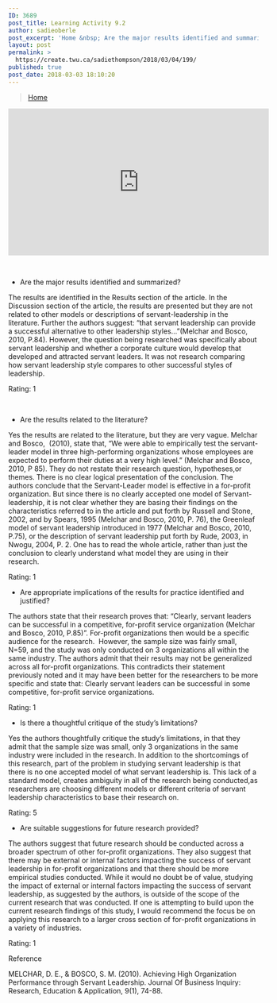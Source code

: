 ```yaml
---
ID: 3689
post_title: Learning Activity 9.2
author: sadieoberle
post_excerpt: 'Home &nbsp; Are the major results identified and summarized? The results are identified in the Results section of the article. In the Discussion section of the article, the results are presented but they are not related to other models or descriptions of servant-leadership in the literature. Further the authors suggest: &ldquo;that servant leadership can provide &hellip; <p><a href="https://create.twu.ca/sadiethompson/2018/03/04/199/">Continue reading<span> "Learning Activity 9.2"</span></a></p>'
layout: post
permalink: >
  https://create.twu.ca/sadiethompson/2018/03/04/199/
published: true
post_date: 2018-03-03 18:10:20
---
```

<blockquote class="wp-embedded-content" data-secret="KCjijzWlVp"><p><a href="https://create.twu.ca/ldrs591-sp18/">Home</a></p></blockquote>
<p><iframe class="wp-embedded-content" sandbox="allow-scripts" security="restricted" src="https://create.twu.ca/ldrs591-sp18/embed/#?secret=KCjijzWlVp" data-secret="KCjijzWlVp" width="525" height="296" title="&#8220;Home&#8221; &#8212; Leadership 591: Scholarly Inquiry" frameborder="0" marginwidth="0" marginheight="0" scrolling="no"></iframe></p>
<p>&nbsp;</p>
<ul>
<li style="font-weight: 400"><span style="font-weight: 400">Are the major results identified and summarized?</span></li>
</ul>
<p><span style="font-weight: 400">The results are identified in the Results section of the article. In the Discussion section of the article, the results are presented but they are not related to other models or descriptions of servant-leadership in the literature. Further the authors suggest: “that servant leadership can provide a successful alternative to other leadership styles…”(Melchar and Bosco, 2010, P.84). However, the question being researched was specifically about servant leadership and whether a corporate culture would develop that developed and attracted servant leaders. It was not research comparing how servant leadership style compares to other successful styles of leadership.</span></p>
<p><span style="font-weight: 400">Rating: 1</span></p>
<p>&nbsp;</p>
<ul>
<li style="font-weight: 400"><span style="font-weight: 400">Are the results related to the literature?</span></li>
</ul>
<p><span style="font-weight: 400">Yes the results are related to the literature, but they are very vague. Melchar and Bosco,  (2010), state that, “We were able to empirically test the servant-leader model in three high-performing organizations whose employees are expected to perform their duties at a very high level.” (Melchar and Bosco, 2010, P 85). They do not restate their research question, hypotheses,or themes. There is no clear logical presentation of the conclusion. The authors conclude that the Servant-Leader model is effective in a for-profit organization. But since there is no clearly accepted one model of Servant-leadership, it is not clear whether they are basing their findings on the characteristics referred to in the article and put forth by Russell and Stone, 2002, and by Spears, 1995 (Melchar and Bosco, 2010, P. 76), the Greenleaf model of servant leadership introduced in 1977 (Melchar and Bosco, 2010, P.75), or the description of servant leadership put forth by Rude, 2003, in Nwogu, 2004, P. 2. One has to read the whole article, rather than just the conclusion to clearly understand what model they are using in their research.</span></p>
<p><span style="font-weight: 400">Rating: 1</span></p>
<ul>
<li style="font-weight: 400"><span style="font-weight: 400">Are appropriate implications of the results for practice identified and justified?</span></li>
</ul>
<p><span style="font-weight: 400">The authors state that their research proves that: “Clearly, servant leaders can be successful in a competitive, for-profit service organization (Melchar and Bosco, 2010, P.85)”. For-profit organizations then would be a specific audience for the research.  However, the sample size was fairly small, N=59, and the study was only conducted on 3 organizations all within the same industry. The authors admit that their results may not be generalized across all for-profit organizations. This contradicts their statement previously noted and it may have been better for the researchers to be more specific and state that: Clearly servant leaders can be successful in some competitive, for-profit service organizations. </span></p>
<p><span style="font-weight: 400">Rating: 1</span></p>
<ul>
<li style="font-weight: 400"><span style="font-weight: 400">Is there a thoughtful critique of the study’s limitations?</span></li>
</ul>
<p><span style="font-weight: 400">Yes the authors thoughtfully critique the study’s limitations, in that they admit that the sample size was small, only 3 organizations in the same industry were included in the research. In addition to the shortcomings of this research, part of the problem in studying servant leadership is that there is no one accepted model of what servant leadership is. This lack of a standard model, creates ambiguity in all of the research being conducted,as researchers are choosing different models or different criteria of servant leadership characteristics to base their research on.</span></p>
<p><span style="font-weight: 400">Rating: 5</span></p>
<ul>
<li style="font-weight: 400"><span style="font-weight: 400">Are suitable suggestions for future research provided?</span></li>
</ul>
<p><span style="font-weight: 400">The authors suggest that future research should be conducted across a broader spectrum of other for-profit organizations. They also suggest that there may be external or internal factors impacting the success of servant leadership in for-profit organizations and that there should be more empirical studies conducted. While it would no doubt be of value, studying the impact of external or internal factors impacting the success of servant leadership, as suggested by the authors, is outside of the scope of the current research that was conducted. If one is attempting to build upon the current research findings of this study, I would recommend the focus be on applying this research to a larger cross section of for-profit organizations in a variety of industries.</span></p>
<p><span style="font-weight: 400">Rating: 1</span></p>
<p><span style="font-weight: 400">Reference</span></p>
<p><span style="font-weight: 400">MELCHAR, D. E., &amp; BOSCO, S. M. (2010). Achieving High Organization Performance through Servant Leadership. Journal Of Business Inquiry: Research, Education &amp; Application, 9(1), 74-88.</span></p>